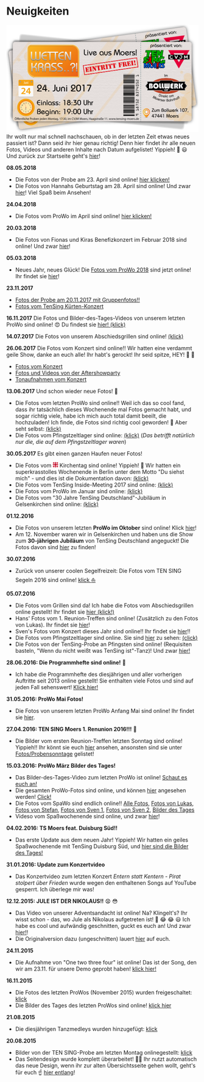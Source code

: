 # Neuigkeiten
![TEN SING Moers Logo](../footage/banner2017/WettenKrass-Ticket-cutout-500dpi-01.png)
Ihr wollt nur mal schnell nachschauen, ob in der letzten Zeit etwas neues passiert ist? Dann seid ihr hier genau richtig! Denn hier findet ihr alle neuen Fotos, Videos und anderen Inhalte nach Datum aufgelistet! Yippieh! :tada: :smiley: Und zurück zur Startseite geht's [hier](../Linkliste.md)!

**08.05.2018**
* Die Fotos von der Probe am 23. April sind online! [hier klicken!](http://bit.ly/ProbeApril2018Fotos)
* Die Fotos von Hannahs Geburtstag am 28. April sind online! Und zwar [hier](http://bit.ly/Hannahs18terGeburtstag)!
Viel Spaß beim Ansehen!

**24.04.2018**
* Die Fotos vom ProWo im April sind online! [hier klicken!](http://bit.ly/ProWoApril2018Fotos)

**20.03.2018**
* Die Fotos von Fionas und Kiras Benefizkonzert im Februar 2018 sind online! Und zwar [hier](http://bit.ly/BenefizkonzertKiraFiona2018)!

**05.03.2018**
* Neues Jahr, neues Glück! Die [Fotos vom ProWo 2018](http://bit.ly/ProWoFebruar2018Fotos) sind jetzt online! Ihr findet sie [hier](http://bit.ly/ProWoFebruar2018Fotos)!

**23.11.2017**
* [Fotos der Probe am 20.11.2017 mit Gruppenfotos!!](http://bit.ly/Probe2017-11-20Gruppenfotos)
* [Fotos vom TenSing Kürten-Konzert](http://bit.ly/TSKuerten2017)

**16.11.2017**
Die Fotos und Bilder-des-Tages-Videos von unserem letzten ProWo sind online! :heart_eyes: Du findest sie [hier! (klick)](Events/ProWos.md#prowo-november-2017)

**14.07.2017**
Die Fotos von unserem Abschiedsgrillen sind online! [(klick)](http://bit.ly/Abschiedsgrillen2017)

**26.06.2017**
Die Fotos vom Konzert sind online!! Wir hatten eine verdammt geile Show, danke an euch alle! Ihr habt's gerockt! Ihr seid spitze, HEY! :tada: :tada:
* [Fotos vom Konzert](http://bit.ly/Konzert2017Fotos)
* [Fotos und Videos von der Aftershowparty](http://bit.ly/Konzert2017Aftershow)
* [Tonaufnahmen vom Konzert](http://bit.ly/Konzert2017Audios)

**13.06.2017**
Und schon wieder neue Fotos! :tada:
* Die Fotos vom letzten ProWo sind online!! Weil ich das so cool fand, dass ihr tatsächlich dieses Wochenende mal Fotos gemacht habt, und sogar richtig viele, habe ich mich auch total damit beeilt, die hochzuladen! Ich finde, die Fotos sind richtig cool geworden! :tada: Aber seht selbst: [(klick)](http://bit.ly/ProWoJuni2017)
* Die Fotos vom Pfingstzeltlager sind online: [(klick)](http://bit.ly/Pfingstzeltlager2017) (*Das betrifft natürlich nur die, die auf dem Pfingstzeltlager waren*)

**30.05.2017**
Es gibt einen ganzen Haufen neuer Fotos!
* Die Fotos vom ![Jerusalemkreuz](../footage/sonstiges/Jerusalemkreuz-extremklein.png) Kirchentag sind online! Yippieh! :tada: Wir hatten ein superkrasstolles Wochenende in Berlin unter dem Motto "Du siehst mich" - und dies ist die Dokumentation davon: [(klick)](http://bit.ly/Kirchentag2017Berlin)
* Die Fotos vom TenSing Inside-Meeting 2017 sind online: [(klick)](http://bit.ly/Inside2017)
* Die Fotos vom ProWo im Januar sind online: [(klick)](http://bit.ly/ProWoJanuar2017)
* Die Fotos vom "30 Jahre TenSing Deutschland"-Jubiläum in Gelsenkirchen sind online: [(klick)](http://bit.ly/30JahreTSDeutschland)

**01.12.2016**
* Die Fotos von unserem letzten **ProWo im Oktober** sind online! Klick [hier](http://bit.ly/ProWoOktober2016)!
* Am 12. November waren wir in Gelsenkirchen und haben uns die Show zum **30-jährigen Jubiläum** von TenSing Deutschland angeguckt! Die Fotos davon sind [hier](http://bit.ly/30JahreTenSingDeutschland) zu finden!

**30.07.2016**
* Zurück von unserer coolen Segelfreizeit: Die Fotos vom TEN SING Segeln 2016 sind online! [klick :sailboat:](Fotos/Sonstiges.md)

**05.07.2016**
* Die Fotos vom Grillen sind da! Ich habe die Fotos vom Abschiedsgrillen online gestellt! Ihr findet sie [hier (klick!)](Fotos/Grillen.md)
* Hans' Fotos vom 1. Reunion-Treffen sind online! (Zusätzlich zu den Fotos von Lukas). Ihr findet sie [hier](Fotos/Probensonntage.md)!
* Sven's Fotos vom Konzert dieses Jahr sind online!! Ihr findet sie [hier](Fotos/Konzerte.md)!!
* Die Fotos vom Pfingstzeltlager sind online. Sie sind [hier](Fotos/CVJM-Kram.md) zu sehen: [(click)](Fotos/CVJM-Kram.md)
* Die Fotos von der TenSing-Probe an Pfingsten sind online! (Requisiten basteln, "Wenn du nicht weißt was TenSing ist"-Tanz)! Und zwar [hier!](Fotos/Proben.md)

**28.06.2016: Die Programmhefte sind online!** :tada:
* Ich habe die Programmhefte des diesjährigen und aller vorherigen Auftritte seit 2013 online gestellt! Sie enthalten viele Fotos und sind auf jeden Fall sehenswert! [Klick hier!](Sonstiges/Programmhefte.md)

**31.05.2016: ProWo Mai Fotos!**
* Die Fotos von unserem letzten ProWo Anfang Mai sind online! Ihr findet sie [hier](https://www.flickr.com/gp/tsmoers/0VH6z6).

**27.04.2016: TEN SING Moers 1. Renunion 2016!!!** :tada:
* Die Bilder vom ersten Reunion-Treffen letzten Sonntag sind online! Yippieh!! Ihr könnt sie euch [hier](https://www.flickr.com/gp/tsmoers/73yb64) ansehen, ansonsten sind sie unter [Fotos/Probensonntage](Fotos/Probensonntage.md) gelistet!

**15.03.2016: ProWo März Bilder des Tages!**
* Das Bilder-des-Tages-Video zum letzten ProWo ist online! [Schaut es euch an!](https://youtu.be/p9eVqteY3nw)
* Die gesamten ProWo-Fotos sind online, und können [hier](https://www.flickr.com/gp/tsmoers/jy8513) angesehen werden! [Click!](https://www.flickr.com/gp/tsmoers/jy8513)
* Die Fotos vom SpaWo sind endlich online!! [Alle Fotos](https://www.flickr.com/gp/tsmoers/61sZAg), [Fotos von Lukas](https://www.flickr.com/gp/tsmoers/033109), [Fotos von Stefan](https://www.flickr.com/gp/tsmoers/AKVXy9), [Fotos von Sven 1](https://www.flickr.com/gp/tsmoers/5i0o9E), [Fotos von Sven 2](https://www.flickr.com/gp/tsmoers/T7e1mX), [Bilder des Tages](https://www.flickr.com/gp/tsmoers/D0099v)
* Videso vom Spaßwochenende sind online, und zwar [hier](https://www.flickr.com/gp/tsmoers/520J93)!

**04.02.2016: TS Moers feat. Duisburg Süd!!**
* Das erste Update aus dem neuen Jahr! Yippieh! Wir hatten ein geiles Spaßwochenende mit TenSing Duisburg Süd, und [hier sind die Bilder des Tages!](https://www.youtube.com/watch?v=dtbJ9xCGZ00)

**31.01.2016: Update zum Konzertvideo**
* Das Konzertvideo zum letzten Konzert *Entern statt Kentern - Pirat stolpert über Frieden* wurde wegen den enthaltenen Songs auf YouTube gesperrt. Ich überlege mir was!

**12.12.2015: JULE IST DER NIKOLAUS!!** :anguished: :flushed:
* Das Video von unserer Adventsandacht ist online! Na? Klingelt's? Ihr wisst schon - das, wo Jule als Nikolaus aufgetreten ist! :tada: :joy: :joy: :smiley: Ich habe es cool und aufwändig geschnitten, guckt es euch an! Und zwar [hier!](https://youtu.be/vmY8f8g0ISk)!
* Die Originalversion dazu (ungeschnitten) lauert [hier](https://www.youtube.com/watch?v=bouE8SAgRj0) auf euch.

**24.11.2015**
* Die Aufnahme von "One two three four" ist online! Das ist der Song, den wir am 23.11. für unsere Demo geprobt haben! [klick hier!](Audios/Probenaufnahmen.md)

**16.11.2015**
* Die Fotos des letzten ProWos (November 2015) wurden freigeschaltet: [klick](Fotos/ProWos.md)
* Die Bilder des Tages des letzten ProWos sind online! [klick hier](Videos/ProWos.md)

**21.08.2015**
* Die diesjährigen Tanzmedleys wurden hinzugefügt: [klick](Audios/Medleys.md)

**20.08.2015**
* Bilder von der TEN SING-Probe am letzten Montag onlinegestellt: [klick](https://www.flickr.com/gp/tsmoers/E4E0r0)
* Das Seitendesign wurde komplett überarbeitet! :pig2::dash: Ihr nutzt automatisch das neue Design, wenn ihr zur alten Übersichtsseite gehen wollt, geht's für euch :point_up: [hier entlang](Linkliste-alt.md)!
